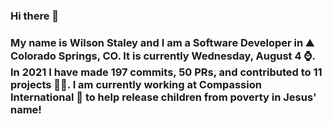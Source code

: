 ### Hi there 👋

### My name is Wilson Staley and I am a Software Developer in ⛰ Colorado Springs, CO.  It is currently Wednesday, August 4 ⌚. In 2021 I have made 197 commits, 50 PRs, and contributed to 11 projects 👨‍💻. I am currently working at Compassion International 🏢 to help release children from poverty in Jesus' name!